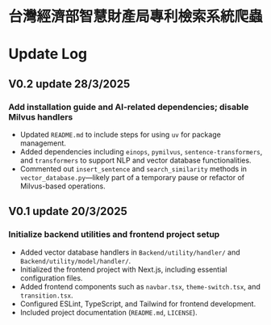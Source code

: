 # 台灣經濟部智慧財產局專利檢索系統爬蟲

# Update Log

## V0.2 update 28/3/2025
### Add installation guide and AI-related dependencies; disable Milvus handlers

- Updated `README.md` to include steps for using `uv` for package management.
- Added dependencies including `einops`, `pymilvus`, `sentence-transformers`, and `transformers` to support NLP and vector database functionalities.
- Commented out `insert_sentence` and `search_similarity` methods in `vector_database.py`—likely part of a temporary pause or refactor of Milvus-based operations.

## V0.1 update 20/3/2025
### Initialize backend utilities and frontend project setup  

- Added vector database handlers in `Backend/utility/handler/` and `Backend/utility/model/handler/`.  
- Initialized the frontend project with Next.js, including essential configuration files.  
- Added frontend components such as `navbar.tsx`, `theme-switch.tsx`, and `transition.tsx`.  
- Configured ESLint, TypeScript, and Tailwind for frontend development.  
- Included project documentation (`README.md`, `LICENSE`).  
